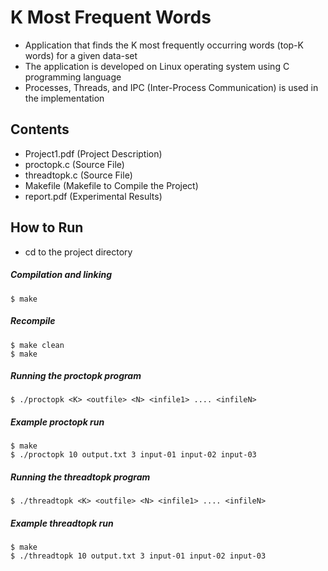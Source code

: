 # K Most Frequent Words

- Application that finds the K most frequently occurring words (top-K words) for a given data-set
- The application is developed on Linux operating system using C programming language
- Processes, Threads, and IPC (Inter-Process Communication) is used in the implementation

## Contents

- Project1.pdf (Project Description)
- proctopk.c (Source File)
- threadtopk.c (Source File)
- Makefile (Makefile to Compile the Project)
- report.pdf (Experimental Results)

## How to Run

- cd to the project directory

##### Compilation and linking

```
$ make
```

##### Recompile

```
$ make clean
$ make
```

##### Running the proctopk program

```
$ ./proctopk <K> <outfile> <N> <infile1> .... <infileN>
```

##### Example proctopk run

```
$ make
$ ./proctopk 10 output.txt 3 input-01 input-02 input-03
```

##### Running the threadtopk program

```
$ ./threadtopk <K> <outfile> <N> <infile1> .... <infileN>
```

##### Example threadtopk run

```
$ make
$ ./threadtopk 10 output.txt 3 input-01 input-02 input-03
```
